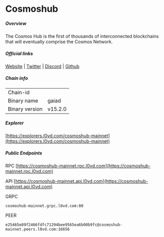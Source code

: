 # Cosmoshub


##### Overview
The Cosmos Hub is the first of thousands of interconnected blockchains that will eventually comprise the Cosmos Network.


##### Official links
[Website](https://hub.cosmos.network/) | [Twitter](https://twitter.com/cosmoshub) | [Discord](https://discord.gg/cosmosnetwork) | [Github](https://github.com/cosmos)

##### Chain info

|  |  |
| ------ | ------ |
| Chain-id |  |
| Binary name | gaiad |
| Binary version | v15.2.0 |

##### Explorer
[https://explorers.l0vd.com/cosmoshub-mainnet](https://explorers.l0vd.com/cosmoshub-mainnet)

##### Public Endpoints
RPC
[https://cosmoshub-mainnet.rpc.l0vd.com](https://cosmoshub-mainnet.rpc.l0vd.com)

API
[https://cosmoshub-mainnet.api.l0vd.com](https://cosmoshub-mainnet.api.l0vd.com)

GRPC
```
cosmoshub-mainnet.grpc.l0vd.com:80
```

PEER
```
e25465e89f2466fdfc71294bee9565ea6b00b9fc@cosmoshub-mainnet.peers.l0vd.com:16656
```
